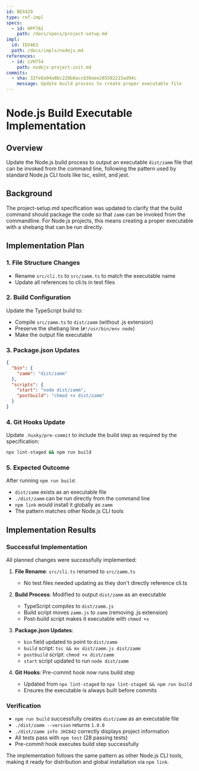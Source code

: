 ```yaml
---
id: BEX429
type: ref-impl
specs:
  - id: HPF761
    path: /docs/specs/project-setup.md
impl:
  id: IEU463
  path: /docs/impls/nodejs.md
references:
  - id: LVH754
    path: nodejs-project-init.md
commits:
  - sha: 32fe8a94a8bc228b0acc630aee285582215ad94c
    message: Update build process to create proper executable file
---
```


# Node.js Build Executable Implementation

## Overview

Update the Node.js build process to output an executable `dist/zamm` file that can be invoked from the command line, following the pattern used by standard Node.js CLI tools like tsc, eslint, and jest.

## Background

The project-setup.md specification was updated to clarify that the build command should package the code so that `zamm` can be invoked from the commandline. For Node.js projects, this means creating a proper executable with a shebang that can be run directly.

## Implementation Plan

### 1. File Structure Changes

- Rename `src/cli.ts` to `src/zamm.ts` to match the executable name
- Update all references to cli.ts in test files

### 2. Build Configuration

Update the TypeScript build to:

- Compile `src/zamm.ts` to `dist/zamm` (without .js extension)
- Preserve the shebang line (`#!/usr/bin/env node`)
- Make the output file executable

### 3. Package.json Updates

```json
{
  "bin": {
    "zamm": "dist/zamm"
  },
  "scripts": {
    "start": "node dist/zamm",
    "postbuild": "chmod +x dist/zamm"
  }
}
```

### 4. Git Hooks Update

Update `.husky/pre-commit` to include the build step as required by the specification:

```bash
npx lint-staged && npm run build
```

### 5. Expected Outcome

After running `npm run build`:

- `dist/zamm` exists as an executable file
- `./dist/zamm` can be run directly from the command line
- `npm link` would install it globally as `zamm`
- The pattern matches other Node.js CLI tools

## Implementation Results

### Successful Implementation

All planned changes were successfully implemented:

1. **File Rename**: `src/cli.ts` renamed to `src/zamm.ts`
   - No test files needed updating as they don't directly reference cli.ts

2. **Build Process**: Modified to output `dist/zamm` as an executable
   - TypeScript compiles to `dist/zamm.js`
   - Build script moves `zamm.js` to `zamm` (removing .js extension)
   - Post-build script makes it executable with `chmod +x`

3. **Package.json Updates**:
   - `bin` field updated to point to `dist/zamm`
   - `build` script: `tsc && mv dist/zamm.js dist/zamm`
   - `postbuild` script: `chmod +x dist/zamm`
   - `start` script updated to run `node dist/zamm`

4. **Git Hooks**: Pre-commit hook now runs build step
   - Updated from `npx lint-staged` to `npx lint-staged && npm run build`
   - Ensures the executable is always built before commits

### Verification

- `npm run build` successfully creates `dist/zamm` as an executable file
- `./dist/zamm --version` returns `1.0.0`
- `./dist/zamm info JHI842` correctly displays project information
- All tests pass with `npm test` (28 passing tests)
- Pre-commit hook executes build step successfully

The implementation follows the same pattern as other Node.js CLI tools, making it ready for distribution and global installation via `npm link`.

